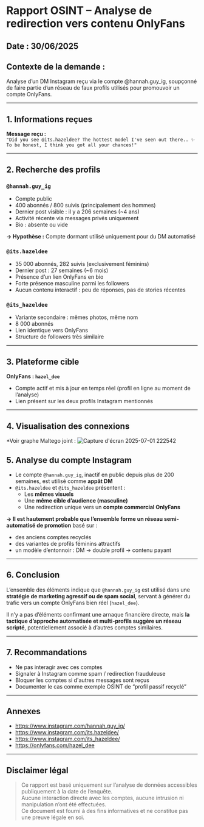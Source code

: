 # Rapport OSINT – Analyse de redirection vers contenu OnlyFans

##  Date : 30/06/2025

##  Contexte de la demande :
Analyse d’un DM Instagram reçu via le compte @hannah.guy_ig, soupçonné de faire partie d’un réseau de faux profils utilisés pour promouvoir un compte OnlyFans.

---

## 1. Informations reçues

**Message reçu :**  
`"Did you see @its.hazeldee? The hottest model I've seen out there.. ✨ To be honest, I think you got all your chances!"`

---

## 2. Recherche des profils

###  `@hannah.guy_ig`
- Compte public
- 400 abonnés / 800 suivis (principalement des hommes)
- Dernier post visible : il y a 206 semaines (~4 ans)
- Activité récente via messages privés uniquement
- Bio : absente ou vide

**→ Hypothèse :** Compte dormant utilisé uniquement pour du DM automatisé

###  `@its.hazeldee`
- 35 000 abonnés, 282 suivis (exclusivement féminins)
- Dernier post : 27 semaines (~6 mois)
- Présence d’un lien OnlyFans en bio
- Forte présence masculine parmi les followers
- Aucun contenu interactif : peu de réponses, pas de stories récentes

###  `@its_hazeldee`
- Variante secondaire : mêmes photos, même nom
- 8 000 abonnés
- Lien identique vers OnlyFans
- Structure de followers très similaire

---

## 3. Plateforme cible
**OnlyFans : `hazel_dee`**
- Compte actif et mis à jour en temps réel (profil en ligne au moment de l’analyse)
- Lien présent sur les deux profils Instagram mentionnés

---

## 4. Visualisation des connexions

*Voir graphe Maltego joint :
![Capture d'écran 2025-07-01 222542](https://github.com/user-attachments/assets/08994388-70e6-413c-a894-ffb2ca5c8af7)


## 5.  Analyse du compte Instagram

- Le compte `@hannah.guy_ig`, inactif en public depuis plus de 200 semaines, est utilisé comme **appât DM**
- `@its.hazeldee` et `@its_hazeldee` présentent :
  - Les **mêmes visuels**
  - Une **même cible d’audience (masculine)**
  - Une redirection unique vers un **compte commercial OnlyFans**

**→ Il est hautement probable que l’ensemble forme un réseau semi-automatisé de promotion** basé sur :
- des anciens comptes recyclés
- des variantes de profils féminins attractifs
- un modèle d’entonnoir : DM → double profil → contenu payant

---

## 6. Conclusion

L’ensemble des éléments indique que `@hannah.guy_ig` est utilisé dans une **stratégie de marketing agressif ou de spam social**, servant à générer du trafic vers un compte OnlyFans bien réel (`hazel_dee`).

Il n’y a pas d’éléments confirmant une arnaque financière directe, mais **la tactique d’approche automatisée et multi-profils suggère un réseau scripté**, potentiellement associé à d’autres comptes similaires.

---

## 7.  Recommandations

-  Ne pas interagir avec ces comptes
-  Signaler à Instagram comme spam / redirection frauduleuse
-  Bloquer les comptes si d'autres messages sont reçus
-  Documenter le cas comme exemple OSINT de “profil passif recyclé”

---

##  Annexes 
- https://www.instagram.com/hannah.guy_ig/
- https://www.instagram.com/its.hazeldee/
- https://www.instagram.com/its_hazeldee/
- https://onlyfans.com/hazel_dee

---
##  Disclaimer légal

> Ce rapport est basé uniquement sur l’analyse de données accessibles publiquement à la date de l’enquête.  
> Aucune interaction directe avec les comptes, aucune intrusion ni manipulation n’ont été effectuées.  
> Ce document est fourni à des fins informatives et ne constitue pas une preuve légale en soi.
